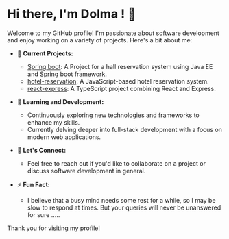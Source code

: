 # Hi there, I'm Dolma ! 👋

Welcome to my GitHub profile! I'm passionate about software development and enjoy working on a variety of projects. Here's a bit about me:

- 🔭 **Current Projects:**
  - [Spring boot]((https://github.com/tenyega/TP-SpringBoot)): A Project for a hall reservation system using Java EE and Spring boot framework. 
  - [hotel-reservation](https://github.com/tenyega/hotel-reservation): A JavaScript-based hotel reservation system.
  - [react-express](https://github.com/tenyega/react-express): A TypeScript project combining React and Express.

- 🌱 **Learning and Development:**
  - Continuously exploring new technologies and frameworks to enhance my skills.
  - Currently delving deeper into full-stack development with a focus on modern web applications.

- 💬 **Let's Connect:**
  - Feel free to reach out if you'd like to collaborate on a project or discuss software development in general.

- ⚡ **Fun Fact:**
  - I believe that a busy mind needs some rest for a while, so I may be slow to respond at times. But your queries will never be unanswered for sure .....

Thank you for visiting my profile!
